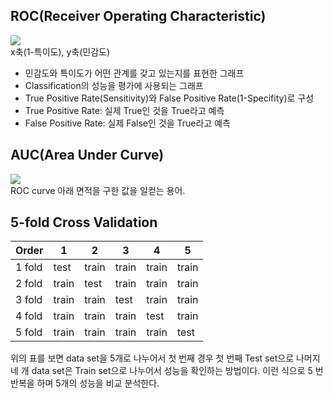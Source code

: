 ## ROC(Receiver Operating Characteristic)

![](https://keep.google.com/u/0/media/v2/1sAEEuaY09h79A3xi4GWXuX3vvPIZP5RBGlwB2zB4JK38c8EXO_GnGvfB8Qlp7Pc/1CTCG0q_dAxAJjaqIAMRnSAcwo5gOPLRXTDcrcvRT2EAJxNZSCFc4fpn3VUUywt8?accept=image/gif,image/jpeg,image/jpg,image/png,image/webp,audio/aac&sz=395)  
x축(1-특이도), y축(민감도)
- 민감도와 특이도가 어떤 관계를 갖고 있는지를 표현한 그래프  
- Classification의 성능을 평가에 사용되는 그래프
- True Positive Rate(Sensitivity)와 False Positive Rate(1-Specifity)로 구성
- True Positive Rate: 실제 True인 것을 True라고 예측
- False Positive Rate: 실제 False인 것을 True라고 예측


## AUC(Area Under Curve)

![](https://keep.google.com/u/0/media/v2/1HdvQbc3UlJRlqw-vdTAoJuAcVFM6a8VHJ4hrhPjEjb4ipTa3C1U3dn4232BJB4g/1xeYvjXAnc8rr7YlD9HLIdKIXeSLHKCxrKzdvZpRN5XwTQsO8nDf15zBH44wIaw?accept=image/gif,image/jpeg,image/jpg,image/png,image/webp,audio/aac&sz=405)  
ROC curve 아래 면적을 구한 값을 일컫는 용어.

## 5-fold Cross Validation

Order | 1 | 2 | 3 | 4 | 5
----- | ----- | ----- | ----- | ----- | -----
1 fold | test | train | train | train | train
2 fold | train | test | train | train | train
3 fold | train | train | test | train | train
4 fold | train | train | train | test | train
5 fold | train | train | train | train | test

위의 표를 보면 data set을 5개로 나누어서 첫 번째 경우 첫 번째 Test set으로 나머지 네 개 data set은 Train set으로 나누어서 성능을 확인하는 방법이다.
이런 식으로 5 번 반복을 하며 5개의 성능을 비교 분석한다.
<!--stackedit_data:
eyJoaXN0b3J5IjpbLTEwMTUyMzk4NzYsLTE0MDA3MDgyNjBdfQ
==
-->